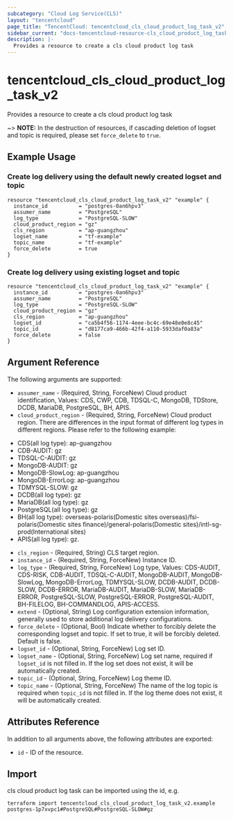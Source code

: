 ```yaml
---
subcategory: "Cloud Log Service(CLS)"
layout: "tencentcloud"
page_title: "TencentCloud: tencentcloud_cls_cloud_product_log_task_v2"
sidebar_current: "docs-tencentcloud-resource-cls_cloud_product_log_task_v2"
description: |-
  Provides a resource to create a cls cloud product log task
---
```


# tencentcloud_cls_cloud_product_log_task_v2

Provides a resource to create a cls cloud product log task

~> **NOTE:** In the destruction of resources, if cascading deletion of logset and topic is required, please set `force_delete` to `true`.

## Example Usage

### Create log delivery using the default newly created logset and topic

```hcl
resource "tencentcloud_cls_cloud_product_log_task_v2" "example" {
  instance_id          = "postgres-0an6hpv3"
  assumer_name         = "PostgreSQL"
  log_type             = "PostgreSQL-SLOW"
  cloud_product_region = "gz"
  cls_region           = "ap-guangzhou"
  logset_name          = "tf-example"
  topic_name           = "tf-example"
  force_delete         = true
}
```

### Create log delivery using existing logset and topic

```hcl
resource "tencentcloud_cls_cloud_product_log_task_v2" "example" {
  instance_id          = "postgres-0an6hpv3"
  assumer_name         = "PostgreSQL"
  log_type             = "PostgreSQL-SLOW"
  cloud_product_region = "gz"
  cls_region           = "ap-guangzhou"
  logset_id            = "ca5b4f56-1174-4eee-bc4c-69e48e0e8c45"
  topic_id             = "d8177ca9-466b-42f4-a110-5933daf0a83a"
  force_delete         = false
}
```

## Argument Reference

The following arguments are supported:

* `assumer_name` - (Required, String, ForceNew) Cloud product identification, Values: CDS, CWP, CDB, TDSQL-C, MongoDB, TDStore, DCDB, MariaDB, PostgreSQL, BH, APIS.
* `cloud_product_region` - (Required, String, ForceNew) Cloud product region. There are differences in the input format of different log types in different regions. Please refer to the following example:
- CDS(all log type): ap-guangzhou
- CDB-AUDIT: gz
- TDSQL-C-AUDIT: gz
- MongoDB-AUDIT: gz
- MongoDB-SlowLog: ap-guangzhou
- MongoDB-ErrorLog: ap-guangzhou
- TDMYSQL-SLOW: gz
- DCDB(all log type): gz
- MariaDB(all log type): gz
- PostgreSQL(all log type): gz
- BH(all log type): overseas-polaris(Domestic sites overseas)/fsi-polaris(Domestic sites finance)/general-polaris(Domestic sites)/intl-sg-prod(International sites)
- APIS(all log type): gz.
* `cls_region` - (Required, String) CLS target region.
* `instance_id` - (Required, String, ForceNew) Instance ID.
* `log_type` - (Required, String, ForceNew) Log type, Values: CDS-AUDIT, CDS-RISK, CDB-AUDIT, TDSQL-C-AUDIT, MongoDB-AUDIT, MongoDB-SlowLog, MongoDB-ErrorLog, TDMYSQL-SLOW, DCDB-AUDIT, DCDB-SLOW, DCDB-ERROR, MariaDB-AUDIT, MariaDB-SLOW, MariaDB-ERROR, PostgreSQL-SLOW, PostgreSQL-ERROR, PostgreSQL-AUDIT, BH-FILELOG, BH-COMMANDLOG, APIS-ACCESS.
* `extend` - (Optional, String) Log configuration extension information, generally used to store additional log delivery configurations.
* `force_delete` - (Optional, Bool) Indicate whether to forcibly delete the corresponding logset and topic. If set to true, it will be forcibly deleted. Default is false.
* `logset_id` - (Optional, String, ForceNew) Log set ID.
* `logset_name` - (Optional, String, ForceNew) Log set name, required if `logset_id` is not filled in. If the log set does not exist, it will be automatically created.
* `topic_id` - (Optional, String, ForceNew) Log theme ID.
* `topic_name` - (Optional, String, ForceNew) The name of the log topic is required when `topic_id` is not filled in. If the log theme does not exist, it will be automatically created.

## Attributes Reference

In addition to all arguments above, the following attributes are exported:

* `id` - ID of the resource.



## Import

cls cloud product log task can be imported using the id, e.g.

```
terraform import tencentcloud_cls_cloud_product_log_task_v2.example postgres-1p7xvpc1#PostgreSQL#PostgreSQL-SLOW#gz
```

